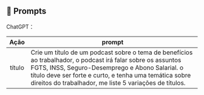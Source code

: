 ## 🧠 Prompts


ChatGPT：

|   Ação   | prompt                                                                                                                                                                                                                                                                         |
| :------: | ------------------------------------------------------------------------------------------------------------------------------------------------------------------------------------------------------------------------------------------------------------------------------ |
|  título  | Crie um título de um podcast sobre o tema de benefícios ao trabalhador, o podcast irá falar sobre os assuntos FGTS, INSS, Seguro-Desemprego e Abono Salarial. o título deve ser forte e curto, e tenha uma temática sobre direitos do trabalhador, me liste 5 variações de títulos.                                                        |

